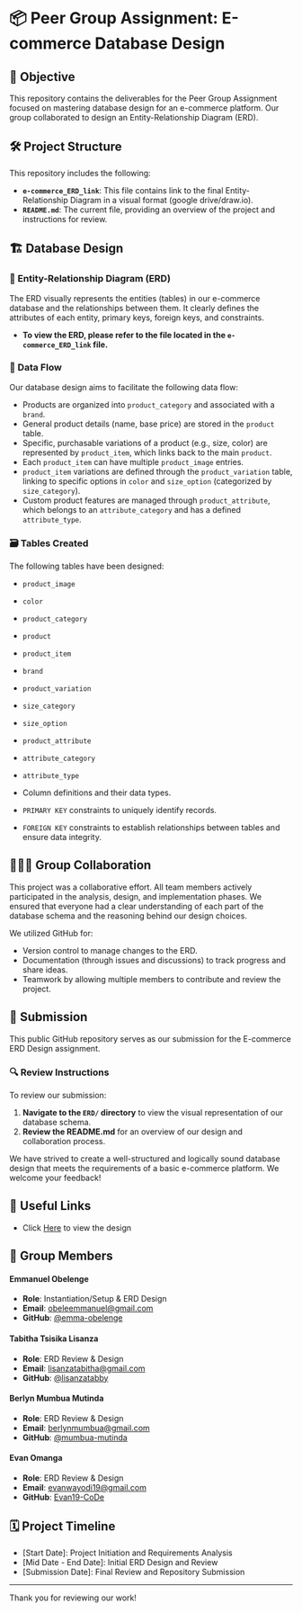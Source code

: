 # 📦 Peer Group Assignment: E-commerce Database Design

## 🎯 Objective

This repository contains the deliverables for the Peer Group Assignment focused on mastering database design for an e-commerce platform. Our group collaborated to design an Entity-Relationship Diagram (ERD).

## 🛠️ Project Structure

This repository includes the following:

* **`e-commerce_ERD_link`**: This file contains link to the final Entity-Relationship Diagram in a visual format (google drive/draw.io).
* **`README.md`**: The current file, providing an overview of the project and instructions for review.

## 🏗️ Database Design

### 📝 Entity-Relationship Diagram (ERD)

The ERD visually represents the entities (tables) in our e-commerce database and the relationships between them. It clearly defines the attributes of each entity, primary keys, foreign keys, and constraints.

* **To view the ERD, please refer to the file located in the `e-commerce_ERD_link` file.**

### 🔄 Data Flow

Our database design aims to facilitate the following data flow:

* Products are organized into `product_category` and associated with a `brand`.
* General product details (name, base price) are stored in the `product` table.
* Specific, purchasable variations of a product (e.g., size, color) are represented by `product_item`, which links back to the main `product`.
* Each `product_item` can have multiple `product_image` entries.
* `product_item` variations are defined through the `product_variation` table, linking to specific options in `color` and `size_option` (categorized by `size_category`).
* Custom product features are managed through `product_attribute`, which belongs to an `attribute_category` and has a defined `attribute_type`.

### 🗃️ Tables Created

The following tables have been designed:

* `product_image`
* `color`
* `product_category`
* `product`
* `product_item`
* `brand`
* `product_variation`
* `size_category`
* `size_option`
* `product_attribute`
* `attribute_category`
* `attribute_type`

* Column definitions and their data types.
* `PRIMARY KEY` constraints to uniquely identify records.
* `FOREIGN KEY` constraints to establish relationships between tables and ensure data integrity.

## 🧑‍🤝‍🧑 Group Collaboration

This project was a collaborative effort. All team members actively participated in the analysis, design, and implementation phases. We ensured that everyone had a clear understanding of each part of the database schema and the reasoning behind our design choices.

We utilized GitHub for:

* Version control to manage changes to the ERD.
* Documentation (through issues and discussions) to track progress and share ideas.
* Teamwork by allowing multiple members to contribute and review the project.

## 🚀 Submission

This public GitHub repository serves as our submission for the E-commerce ERD Design assignment.

### 🔍 Review Instructions

To review our submission:

1.  **Navigate to the `ERD/` directory** to view the visual representation of our database schema.
2.  **Review the README.md** for an overview of our design and collaboration process.

We have strived to create a well-structured and logically sound database design that meets the requirements of a basic e-commerce platform. We welcome your feedback!

## 🔗 Useful Links

* Click [Here](https://drive.google.com/file/d/1qKwLur7UZ645GPVIpLaAT8ShhrAGkjp6/view?usp=drive_link) to view the design

## 👥 Group Members

#### Emmanuel Obelenge

- **Role**: Instantiation/Setup & ERD Design
- **Email**: [obeleemmanuel@gmail.com](mailto:obeleemmanuel@gmail.com)
- **GitHub**: [@emma-obelenge](https://github.com/emma-obelenge)

#### Tabitha Tsisika Lisanza

- **Role**: ERD Review & Design
- **Email**: [lisanzatabitha@gmail.com](mailto:lisanzatabitha@gmail.com)
- **GitHub**: [@lisanzatabby](https://github.com/lisanzaTabby)

#### Berlyn Mumbua Mutinda

- **Role**:  ERD Review & Design
- **Email**: [berlynmumbua@gmail.com](mailto:berlynmumbua@gmail.com)
- **GitHub**: [@mumbua-mutinda](https://github.com/mumbua-mutinda)

#### Evan Omanga

- **Role**: ERD Review & Design
- **Email**: [evanwayodi19@gmail.com](mailto:evanwayodi19@gmail.com)
- **GitHub**: [Evan19-CoDe](https://github.com/Evan19-CoDe)


## 🗓️ Project Timeline

* [Start Date]: Project Initiation and Requirements Analysis
* [Mid Date - End Date]: Initial ERD Design and Review
* [Submission Date]: Final Review and Repository Submission

---

Thank you for reviewing our work!
